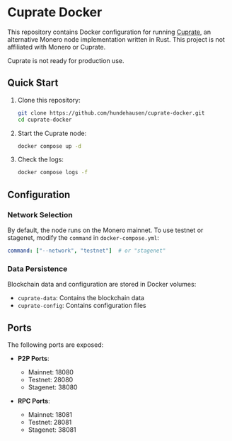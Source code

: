 # Cuprate Docker

This repository contains Docker configuration for running [Cuprate](https://github.com/Cuprate/cuprate), an alternative Monero node implementation written in Rust. This project is not affiliated with Monero or Cuprate.

Cuprate is not ready for production use.

## Quick Start

1. Clone this repository:
   ```bash
   git clone https://github.com/hundehausen/cuprate-docker.git
   cd cuprate-docker
   ```

2. Start the Cuprate node:
   ```bash
   docker compose up -d
   ```

3. Check the logs:
   ```bash
   docker compose logs -f
   ```

## Configuration

### Network Selection

By default, the node runs on the Monero mainnet. To use testnet or stagenet, modify the `command` in `docker-compose.yml`:

```yaml
command: ["--network", "testnet"]  # or "stagenet"
```

### Data Persistence

Blockchain data and configuration are stored in Docker volumes:
- `cuprate-data`: Contains the blockchain data
- `cuprate-config`: Contains configuration files

## Ports

The following ports are exposed:

- **P2P Ports**:
  - Mainnet: 18080
  - Testnet: 28080
  - Stagenet: 38080

- **RPC Ports**:
  - Mainnet: 18081
  - Testnet: 28081
  - Stagenet: 38081
